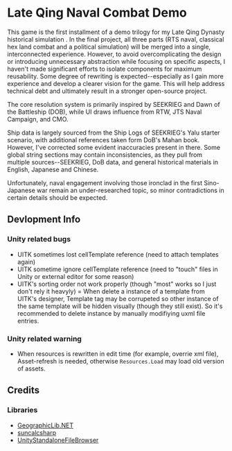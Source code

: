 # Late Qing Naval Combat Demo

This game is the first installment of a demo trilogy for my Late Qing Dynasty historical simulation . In the final project, all three parts (RTS naval, classical hex land combat and a political simulation) will be merged into a single, interconnected experience. However, to avoid overcomplicating the design or introducing unnecessary abstraction while focusing on specific aspects, I haven't made significant efforts to isolate components for maximum reusability. Some degree of rewriting is expected--especially as I gain more experience and develop a clearer vision for the game. This will help address technical debt and ultimately result in a stronger open-source project.

The core resolution system is primarily inspired by SEEKRIEG and Dawn of the Battleship (DOB), while UI draws influence from RTW, JTS Naval Campaign, and CMO.

Ship data is largely sourced from the Ship Logs of SEEKRIEG's Yalu starter scenario, with additional references taken form DoB's Mahan book. However, I've corrected some evident inaccuracies present in there. Some global string sections may contain inconsistencies, as they pull from multiple sources--SEEKRIEG, DoB data, and general historical materials in English, Japanese and Chinese.

Unfortunately, naval engagement involving those ironclad in the first Sino-Japanese war remain an under-researched topic, so minor contradictions in certain details should be expected.

## Devlopment Info

### Unity related bugs

- UITK sometimes lost cellTemplate reference (need to attach templates again)
- UITK sometime ignore cellTemplate reference (need to "touch" files in Unity or external editor for some reason)
- UITK's sorting order not work properly (though "most" works so I just don't rely it heavyly)
= When delete a instance of a template from UITK's designer, Template tag may be corrupeted so other instance of the same template will be hidden visually (though they still exist). So it's recommended to delete instance by manually modifiying uxml file entries.

### Unity related warning

- When resources is rewritten in edit time (for example, overrie xml file), Asset-refresh is needed, otherwise `Resources.Load` may load old version of assets.

## Credits

### Libraries

- [GeographicLib.NET](https://github.com/noelex/GeographicLib.NET)
- [suncalcsharp](https://github.com/webbwebbwebb/suncalcsharp)
- [UnityStandaloneFileBrowser](https://github.com/gkngkc/UnityStandaloneFileBrowser)

